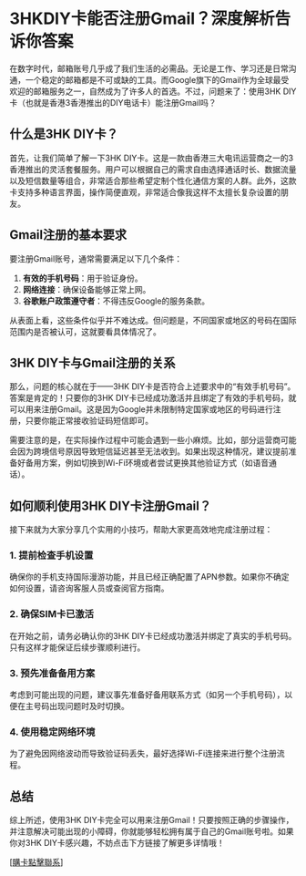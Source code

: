# 3HKDIY卡能否注册Gmail？深度解析告诉你答案

在数字时代，邮箱账号几乎成了我们生活的必需品。无论是工作、学习还是日常沟通，一个稳定的邮箱都是不可或缺的工具。而Google旗下的Gmail作为全球最受欢迎的邮箱服务之一，自然成为了许多人的首选。不过，问题来了：使用3HK DIY卡（也就是香港3香港推出的DIY电话卡）能注册Gmail吗？

## 什么是3HK DIY卡？

首先，让我们简单了解一下3HK DIY卡。这是一款由香港三大电讯运营商之一的3香港推出的灵活套餐服务。用户可以根据自己的需求自由选择通话时长、数据流量以及短信数量等组合，非常适合那些希望定制个性化通信方案的人群。此外，这款卡支持多种语言界面，操作简便直观，非常适合像我这样不太擅长复杂设置的朋友。

## Gmail注册的基本要求

要注册Gmail账号，通常需要满足以下几个条件：

1. **有效的手机号码**：用于验证身份。
2. **网络连接**：确保设备能够正常上网。
3. **谷歌账户政策遵守者**：不得违反Google的服务条款。

从表面上看，这些条件似乎并不难达成。但问题是，不同国家或地区的号码在国际范围内是否被认可，这就要看具体情况了。

## 3HK DIY卡与Gmail注册的关系

那么，问题的核心就在于——3HK DIY卡是否符合上述要求中的“有效手机号码”。答案是肯定的！只要你的3HK DIY卡已经成功激活并且绑定了有效的手机号码，就可以用来注册Gmail。这是因为Google并未限制特定国家或地区的号码进行注册，只要你能正常接收验证码短信即可。

需要注意的是，在实际操作过程中可能会遇到一些小麻烦。比如，部分运营商可能会因为跨境信号原因导致短信延迟甚至无法收到。如果出现这种情况，建议提前准备好备用方案，例如切换到Wi-Fi环境或者尝试更换其他验证方式（如语音通话）。

## 如何顺利使用3HK DIY卡注册Gmail？

接下来就为大家分享几个实用的小技巧，帮助大家更高效地完成注册过程：

### 1. 提前检查手机设置
确保你的手机支持国际漫游功能，并且已经正确配置了APN参数。如果你不确定如何设置，请咨询客服人员或查阅官方指南。

### 2. 确保SIM卡已激活
在开始之前，请务必确认你的3HK DIY卡已经成功激活并绑定了真实的手机号码。只有这样才能保证后续步骤顺利进行。

### 3. 预先准备备用方案
考虑到可能出现的问题，建议事先准备好备用联系方式（如另一个手机号码），以便在主号码出现问题时及时切换。

### 4. 使用稳定网络环境
为了避免因网络波动而导致验证码丢失，最好选择Wi-Fi连接来进行整个注册流程。

## 总结

综上所述，使用3HK DIY卡完全可以用来注册Gmail！只要按照正确的步骤操作，并注意解决可能出现的小障碍，你就能够轻松拥有属于自己的Gmail账号啦。如果你对3HK DIY卡感兴趣，不妨点击下方链接了解更多详情哦！

[[購卡點擊聯系](https://t.me/s/esim1088)]